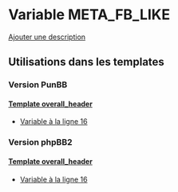 # Variable META_FB_LIKE
[Ajouter une description](https://fa-tvars.appspot.com/var/META_FB_LIKE)

## Utilisations dans les templates

### Version PunBB

#### [Template overall_header](punbb/overall_header.md#readme)
* [Variable &agrave; la ligne 16](../punbb/overall_header.tpl#L16)

### Version phpBB2

#### [Template overall_header](subsilver/overall_header.md#readme)
* [Variable &agrave; la ligne 16](../subsilver/overall_header.tpl#L16)